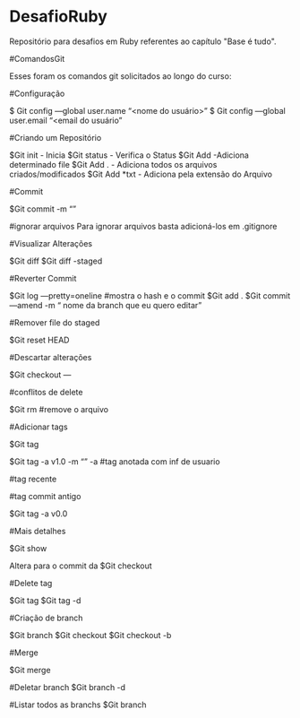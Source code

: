 # DesafioRuby
Repositório para desafios em Ruby referentes ao capítulo "Base é tudo".



#ComandosGit

Esses foram os comandos git solicitados ao longo do curso: 

#Configuração

$ Git config —global user.name “<nome do usuário>”
$ Git config —global user.email “<email do usuário”


#Criando um Repositório

$Git init - Inicia 
$Git status - Verifica o Status 
$Git Add <file> -Adiciona determinado file 
$Git Add . - Adiciona todos os arquivos criados/modificados
$Git Add *txt - Adiciona pela extensão do Arquivo

#Commit
  
$Git commit -m “”

#ignorar arquivos
  Para ignorar arquivos basta adicioná-los em  .gitignore
  

#Visualizar Alterações
  
$Git diff 
$Git diff  -staged

#Reverter Commit
  
$Git log —pretty=oneline #mostra o hash e o commit
$Git add .
$Git commit —amend -m “ nome da branch que eu quero editar”

#Remover file do staged

$Git reset HEAD <file> 

#Descartar alterações

$Git checkout — <file> 
  

#conflitos de delete

$Git rm <file> #remove o arquivo


#Adicionar tags

$Git tag

$Git tag -a v1.0 -m “”
-a #tag anotada com inf de usuario

#tag recente


#tag commit antigo 

$Git tag -a v0.0 <hash> 

#Mais detalhes 

$Git show <tag>


Altera para o commit da <tag> 
$Git checkout <tag>

#Delete tag

$Git tag
$Git tag -d <tag> 


#Criação de branch

$Git branch <nome>
$Git checkout <nome b>
$Git checkout -b <nome> 

#Merge 

$Git merge <nomeB>

#Deletar branch
$Git branch -d <nomeB>

#Listar todos as branchs 
$Git branch

